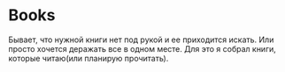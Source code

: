 # Books
Бывает, что нужной книги нет под рукой и ее приходится искать. Или просто хочется деражать все в одном месте. Для это я собрал книги, которые читаю(или планирую прочитать).
